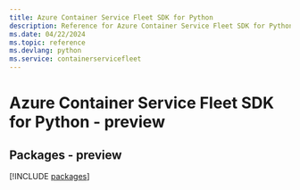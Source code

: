 ```yaml
---
title: Azure Container Service Fleet SDK for Python
description: Reference for Azure Container Service Fleet SDK for Python
ms.date: 04/22/2024
ms.topic: reference
ms.devlang: python
ms.service: containerservicefleet
---
```

# Azure Container Service Fleet SDK for Python - preview
## Packages - preview
[!INCLUDE [packages](container-service-fleet-index.md)]